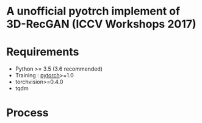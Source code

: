 # A unofficial pyotrch implement of 3D-RecGAN (ICCV Workshops 2017)

# Requirements

- Python \>= 3.5 (3.6 recommended)
- Training : [pytorch](https://github.com/pytorch/pytorch)>=1.0
- torchvision>=0.4.0
- tqdm

# Process
